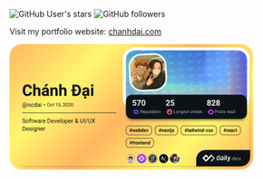 ![GitHub User's stars](https://img.shields.io/github/stars/ncdai?style=flat&logo=github&label=Stars) ![GitHub followers](https://img.shields.io/github/followers/ncdai?style=flat&logo=github&label=Followers)

Visit my portfolio website: [chanhdai.com](https://chanhdai.com/?utm_source=github&utm_medium=readme)

<a href="https://app.daily.dev/ncdai"><img src="./devcard.png" width="430" alt="Chánh Đại's Dev Card"/></a>
